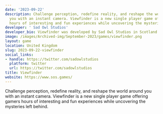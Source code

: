 ```yaml
---
date: '2023-09-22'
description: Challenge perception, redefine reality, and reshape the world around
  you with an instant camera. Viewfinder is a new single player game offering gamers
  hours of interesting and fun experiences while uncovering the mysteries left behind.
developer: ' Sad Owl Studios'
developer_bio: Viewfinder was developed by Sad Owl Studios in Scotland.
image: /images/Archived-img/September-2023/games/viewfinder.png
layout: game
location: United Kingdom
slug: 2023-09-22-viewfinder
social_links:
- handle: https://twitter.com/sadowlstudios
  platform: twitter
  url: https://twitter.com/sadowlstudios
title: Viewfinder
website: https://www.sos.games/
---
```


Challenge perception, redefine reality, and reshape the world around you with an instant camera. Viewfinder is a new single player game offering gamers hours of interesting and fun experiences while uncovering the mysteries left behind.